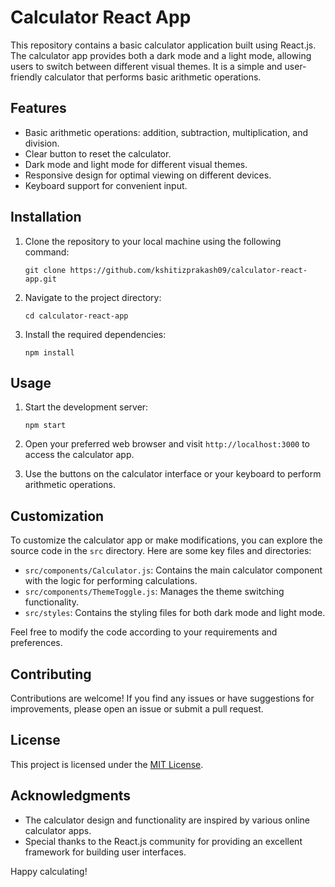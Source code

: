 # Calculator React App

This repository contains a basic calculator application built using React.js. The calculator app provides both a dark mode and a light mode, allowing users to switch between different visual themes. It is a simple and user-friendly calculator that performs basic arithmetic operations.

## Features

- Basic arithmetic operations: addition, subtraction, multiplication, and division.
- Clear button to reset the calculator.
- Dark mode and light mode for different visual themes.
- Responsive design for optimal viewing on different devices.
- Keyboard support for convenient input.

## Installation

1. Clone the repository to your local machine using the following command:

   ```
   git clone https://github.com/kshitizprakash09/calculator-react-app.git
   ```

2. Navigate to the project directory:

   ```
   cd calculator-react-app
   ```

3. Install the required dependencies:

   ```
   npm install
   ```

## Usage

1. Start the development server:

   ```
   npm start
   ```

2. Open your preferred web browser and visit `http://localhost:3000` to access the calculator app.

3. Use the buttons on the calculator interface or your keyboard to perform arithmetic operations.

## Customization

To customize the calculator app or make modifications, you can explore the source code in the `src` directory. Here are some key files and directories:

- `src/components/Calculator.js`: Contains the main calculator component with the logic for performing calculations.
- `src/components/ThemeToggle.js`: Manages the theme switching functionality.
- `src/styles`: Contains the styling files for both dark mode and light mode.

Feel free to modify the code according to your requirements and preferences.

## Contributing

Contributions are welcome! If you find any issues or have suggestions for improvements, please open an issue or submit a pull request.

## License

This project is licensed under the [MIT License](LICENSE).

## Acknowledgments

- The calculator design and functionality are inspired by various online calculator apps.
- Special thanks to the React.js community for providing an excellent framework for building user interfaces.



Happy calculating!
